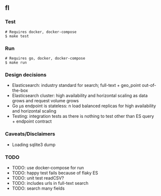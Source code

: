 ## fl

### Test

```
# Requires docker, docker-compose
$ make test
```

### Run

```
# Requires go, docker, docker-compose
$ make run
```

### Design decisions

- Elasticsearch: industry standard for search; full-text + geo_point out-of-the-box
- Elasticsearch cluster: high availability and horizontal scaling as data grows and request volume grows
- Go µs endpoint is stateless: n load balanced replicas for high availability and horizontal scaling
- Testing: integration tests as there is nothing to test other than ES query + endpoint contract

### Caveats/Disclaimers

- Loading sqlite3 dump

### TODO

- TODO: use docker-compose for run
- TODO: happy test fails because of flaky ES
- TODO: unit test readCSV?
- TODO: includes urls in full-text search
- TODO: search many fields
